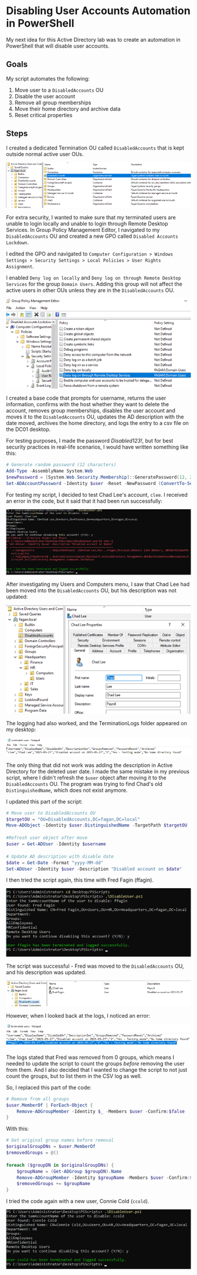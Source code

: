 # Disabling User Accounts Automation in PowerShell

My next idea for this Active Directory lab was to create an automation in PowerShell that will disable user accounts.      


## Goals

My script automates the following:
1. Move user to a `DisabledAccounts` OU
2. Disable the user account
3. Remove all group memberships
4. Move their home directory and archive data
5. Reset critical properties


## Steps

I created a dedicated Termination OU called `DisabledAccounts` that is kept outside normal active user OUs.     

![image1](images/DisabledAccounts.png)     


For extra security, I wanted to make sure that my terminated users are unable to login locally and unable to login through Remote Desktop Services. In Group Policy Management Editor, I navigated to my `DisabledAccounts` OU and created a new GPO called `Disabled Accounts Lockdown`.      

I edited the GPO and navigated to `Computer Configuration > Windows Settings > Security Settings > Local Policies > User Rights Assignment`.      

I enabled `Deny log on locally` and `Deny log on through Remote Desktop Services` for the group `Domain Users`. Adding this group will not affect the active users in other OUs unless they are in the `DisabledAccounts` OU.    
      

![image2](images/DenyLogin.png)     


I created a base code that prompts for username, returns the user information, confirms with the host whether they want to delete the account, removes group memberships, disables the user account and moves it to the `DisabledAccounts` OU, updates the AD description with the date moved, archives the home directory, and logs the entry to a csv file on the DC01 desktop.     

For testing purposes, I made the password _Disabled123!_, but for best security practices in real-life scenarios, I would have written something like this:     

```powershell
# Generate random password (12 characters)
Add-Type -AssemblyName System.Web
$newPassword = [System.Web.Security.Membership]::GeneratePassword(12, 2)
Set-ADAccountPassword -Identity $user -Reset -NewPassword (ConvertTo-SecureString -AsPlainText $newPassword -Force)
```

For testing my script, I decided to test Chad Lee's account, `clee`. I received an error in the code, but it said that it had been run successfully:     

![image3](images/cleeDisable.png)       


After investigating my Users and Computers menu, I saw that Chad Lee had been moved into the `DisabledAccounts` OU, but his description was not updated:     

![image4](images/cleeProperties.png)     

The logging had also worked, and the TerminationLogs folder appeared on my desktop:     

![image5](images/TerminatedUsers.png)     


The only thing that did not work was adding the description in Active Directory for the deleted user date. I made the same mistake in my previous script, where I didn't refresh the `$user` object after moving it to the `DisabledAccounts` OU. The program was trying to find Chad's old `DistinguishedName`, which does not exist anymore.     

I updated this part of the script:        

```powershell
# Move user to DisabledAccounts OU
$targetOU = "OU=DisabledAccounts,DC=fagan,DC=local"
Move-ADObject -Identity $user.DistinguishedName -TargetPath $targetOU

#Refresh user object after move
$user = Get-ADUser -Identity $username

# Update AD description with disable date
$date = Get-Date -Format "yyyy-MM-dd"
Set-ADUser -Identity $user -Description "Disabled account on $date"
```

I then tried the script again, this time with Fred Fagin (ffagin).         

![image6](images/ffaginDisable.png)


The script was successful - Fred was moved to the `DisabledAccounts` OU, and his description was updated.

![image7](images/Usersffagin.png)


However, when I looked back at the logs, I noticed an error:         

![image8](images/TerminationError.png)      


The logs stated that Fred was removed from 0 groups, which means I needed to update the script to count the groups _before_ removing the user from them. And I also decided that I wanted to change the script to not just count the groups, but to list them in the CSV log as well.     

So, I replaced this part of the code:     

```powershell
# Remove from all groups
$user.MemberOf | ForEach-Object {
    Remove-ADGroupMember -Identity $_ -Members $user -Confirm:$false
}
```


With this:     

```powershell
# Get original group names before removal
$originalGroupDNs = $user.MemberOf
$removedGroups = @()

foreach ($groupDN in $originalGroupDNs) {
    $groupName = (Get-ADGroup $groupDN).Name
    Remove-ADGroupMember -Identity $groupName -Members $user -Confirm:$false
    $removedGroups += $groupName
}
```


I tried the code again with a new user, Connie Cold (`ccold`).     

![image9](images/ccold.png)      

